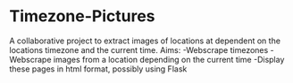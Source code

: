 # Timezone-Pictures

A collaborative project to extract images of locations at dependent on the locations timezone and the current time.
Aims:
-Webscrape timezones
-Webscrape images from a location depending on the current time
-Display these pages in html format, possibly using Flask
